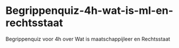 # Begrippenquiz-4h-wat-is-ml-en-rechtsstaat
Begrippenquiz voor 4h over Wat is maatschappijleer en Rechtsstaat
